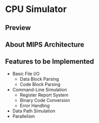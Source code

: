 # CPU Simulator

## Preview



## About MIPS Architecture



## Features to be Implemented

* Basic File I/O
    * Data Block Parsing
    * Code Block Parsing
* Command-Line Simulation
    * Register Report System
    * Binary Code Conversion
    * Error Handling
* Data Path Simulation
* Parallelism